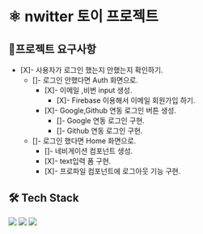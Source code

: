# ⚛ nwitter 토이 프로젝트
## 📌프로젝트 요구사항
- [X]- 사용자가 로그인 했는지 안했는지 확인하기.
  - []- 로그인 안했다면 Auth 화면으로.
    - [X]- 이메일 ,비번 input 생성.
      - [X]- Firebase 이용해서 이메일 회원가입 하기. 
    - [X]- Google,Github 연동 로그인 버튼 생성.
      - []- Google 연동 로그인 구현.
      - []- Github 연동 로그인 구현. 
  - []- 로그인 했다면 Home 화면으로.
    - []- 네비게이션 컴포넌트 생성.
    - [X]- text입력 폼 구현.
    - [X]- 프로파일 컴포넌트에 로그아웃 기능 구현. 

## 🛠 Tech Stack
<p>
<img src="https://img.shields.io/badge/Node.js-339933?style=flat-square&logo=Node.js&logoColor=white"/>
<img src="https://img.shields.io/badge/React-61DAFB?style=flat-square&logo=React&logoColor=white"/>
<img src="https://img.shields.io/badge/Firebase-FFCB2B?style=flat-square&logo=Firebase&logoColor=white"/>
</p>